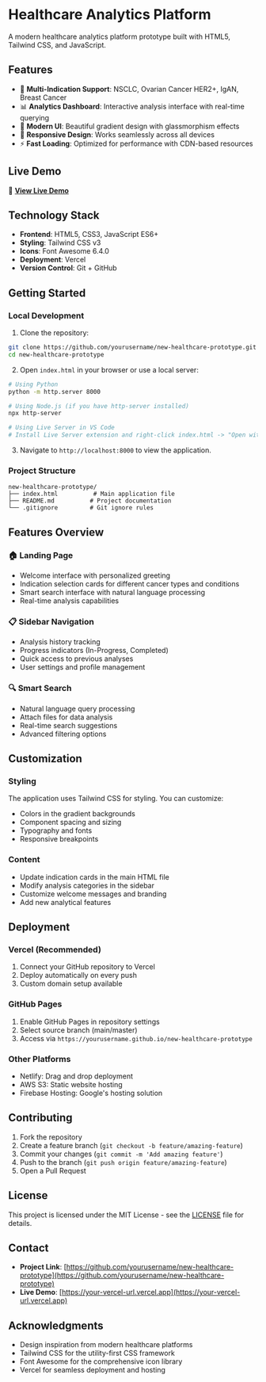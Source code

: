 # Healthcare Analytics Platform

A modern healthcare analytics platform prototype built with HTML5, Tailwind CSS, and JavaScript.

## Features

- 🏥 **Multi-Indication Support**: NSCLC, Ovarian Cancer HER2+, IgAN, Breast Cancer
- 📊 **Analytics Dashboard**: Interactive analysis interface with real-time querying
- 🎨 **Modern UI**: Beautiful gradient design with glassmorphism effects
- 📱 **Responsive Design**: Works seamlessly across all devices
- ⚡ **Fast Loading**: Optimized for performance with CDN-based resources

## Live Demo

🚀 **[View Live Demo](https://your-vercel-url.vercel.app)**

## Technology Stack

- **Frontend**: HTML5, CSS3, JavaScript ES6+
- **Styling**: Tailwind CSS v3
- **Icons**: Font Awesome 6.4.0
- **Deployment**: Vercel
- **Version Control**: Git + GitHub

## Getting Started

### Local Development

1. Clone the repository:
```bash
git clone https://github.com/yourusername/new-healthcare-prototype.git
cd new-healthcare-prototype
```

2. Open `index.html` in your browser or use a local server:
```bash
# Using Python
python -m http.server 8000

# Using Node.js (if you have http-server installed)
npx http-server

# Using Live Server in VS Code
# Install Live Server extension and right-click index.html -> "Open with Live Server"
```

3. Navigate to `http://localhost:8000` to view the application.

### Project Structure

```
new-healthcare-prototype/
├── index.html          # Main application file
├── README.md          # Project documentation
└── .gitignore         # Git ignore rules
```

## Features Overview

### 🏠 Landing Page
- Welcome interface with personalized greeting
- Indication selection cards for different cancer types and conditions
- Smart search interface with natural language processing
- Real-time analysis capabilities

### 📋 Sidebar Navigation
- Analysis history tracking
- Progress indicators (In-Progress, Completed)
- Quick access to previous analyses
- User settings and profile management

### 🔍 Smart Search
- Natural language query processing
- Attach files for data analysis
- Real-time search suggestions
- Advanced filtering options

## Customization

### Styling
The application uses Tailwind CSS for styling. You can customize:
- Colors in the gradient backgrounds
- Component spacing and sizing
- Typography and fonts
- Responsive breakpoints

### Content
- Update indication cards in the main HTML file
- Modify analysis categories in the sidebar
- Customize welcome messages and branding
- Add new analytical features

## Deployment

### Vercel (Recommended)
1. Connect your GitHub repository to Vercel
2. Deploy automatically on every push
3. Custom domain setup available

### GitHub Pages
1. Enable GitHub Pages in repository settings
2. Select source branch (main/master)
3. Access via `https://yourusername.github.io/new-healthcare-prototype`

### Other Platforms
- Netlify: Drag and drop deployment
- AWS S3: Static website hosting
- Firebase Hosting: Google's hosting solution

## Contributing

1. Fork the repository
2. Create a feature branch (`git checkout -b feature/amazing-feature`)
3. Commit your changes (`git commit -m 'Add amazing feature'`)
4. Push to the branch (`git push origin feature/amazing-feature`)
5. Open a Pull Request

## License

This project is licensed under the MIT License - see the [LICENSE](LICENSE) file for details.

## Contact

- **Project Link**: [https://github.com/yourusername/new-healthcare-prototype](https://github.com/yourusername/new-healthcare-prototype)
- **Live Demo**: [https://your-vercel-url.vercel.app](https://your-vercel-url.vercel.app)

## Acknowledgments

- Design inspiration from modern healthcare platforms
- Tailwind CSS for the utility-first CSS framework
- Font Awesome for the comprehensive icon library
- Vercel for seamless deployment and hosting
